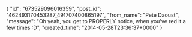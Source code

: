  {
   "id": "673529096016359",
   "post_id": "462493170453287_491707400865197",
   "from_name": "Pete Daoust",
   "message": "Oh yeah, you get to PROPERLY notice, when you've red it a few times :D",
   "created_time": "2014-05-28T23:36:37+0000"
 }
